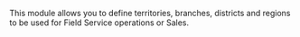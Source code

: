 This module allows you to define territories, branches, districts and
regions to be used for Field Service operations or Sales.
